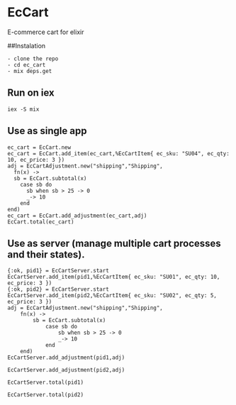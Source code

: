 # EcCart

E-commerce cart for elixir

##Instalation

    - clone the repo
    - cd ec_cart
    - mix deps.get

## Run on iex

    iex -S mix

## Use as single app

    ec_cart = EcCart.new
    ec_cart = EcCart.add_item(ec_cart,%EcCartItem{ ec_sku: "SU04", ec_qty: 10, ec_price: 3 })
    adj = EcCartAdjustment.new("shipping","Shipping", 
      fn(x) -> 
      sb = EcCart.subtotal(x)
        case sb do
          sb when sb > 25 -> 0
          _-> 10
        end 
    end)
    ec_cart = EcCart.add_adjustment(ec_cart,adj)
    EcCart.total(ec_cart)


## Use as server (manage multiple cart processes and their states).

    {:ok, pid1} = EcCartServer.start
    EcCartServer.add_item(pid1,%EcCartItem{ ec_sku: "SU01", ec_qty: 10, ec_price: 3 })
    {:ok, pid2} = EcCartServer.start
    EcCartServer.add_item(pid2,%EcCartItem{ ec_sku: "SU02", ec_qty: 5, ec_price: 3 })
    adj = EcCartAdjustment.new("shipping","Shipping", 
        fn(x) -> 
            sb = EcCart.subtotal(x)
                case sb do
                    sb when sb > 25 -> 0
                    _-> 10
                end 
        end)
    EcCartServer.add_adjustment(pid1,adj)

    EcCartServer.add_adjustment(pid2,adj)

    EcCartServer.total(pid1)

    EcCartServer.total(pid2)
